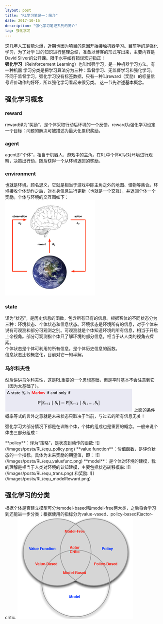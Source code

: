 ```yaml
---
layout: post
title: "RL学习笔记一：简介"
date: 2017-10-16
description: "强化学习笔记系列的简介"
tag: 强化学习 
---  
```


   这几年人工智能火爆，近期也因为项目的原因开始接触机器学习。目前学的是强化学习，为了对学
过的知识进行整理总结，准备以博客的形式写出来，主要内容是David Silver的公开课。限于水平如有错误欢迎指正！  
    **强化学习**（Reinforcement Learning）也叫增强学习，是一种机器学习方法。有一种机器
学习分类是把学习算法分为三种：监督学习、无监督学习和强化学习。不同于监督学习，强化学习没有标签数据，只有一种叫reward（奖励）的标量信号评价动作的好坏，所以强化学习看起来很另类。
这一节先讲述基本概念。
## 强化学习概念
### reward
reward译为“奖励”，是个体采取行动后环境的一个反馈。reward为强化学习设定一个目标：问题的解决可被描述为最大化累积奖励。

### agent
agent即“个体”，相当于机器人、游戏中的主角。在RL中个体可以对环境进行观察，决策出行动，随后获得一个从环境返回的奖励。

### environment
也就是环境。顾名思义，它就是相当于游戏中除主角之外的地图、怪物等集合。环境接收个体动作之后，对本身信息进行更新（也就是一个交互），并返回个体一个奖励。个体与环境的交互图如下：
![](/images/posts/RL/agent_envir.png)
### state
译为“状态”，是历史信息的函数，包含所有已有的信息。根据客体的不同状态分为三种：环境状态、个体状态和信息状态。环境状态是环境所有的信息，对于个体来说有可观测和部分可观测之别。可观测就是个体知道环境的所有信息，相当于开启上帝视角。部分可观测指个体只了解环境的部分信息，相当于从人类的视角去探索。  
个体状态是个体可利用的所有信息，是个体历史信息的函数。  
信息状态比较概念化，目前对它一知半解。  
### 马尔科夫性
然后讲讲马尔科夫性，这是RL重要的一个思想基础，但是平时基本不会注意到它（因为太基础了）。  
![](/images/posts/RL/markov_proper.png)
上面的条件概率等式的言外之意就是未来状态只取决于当前，与过去的所有信息无关！  

<p>强化学习大部分情况下都是在训练个体，个体的组成也是重要的概念。一般来说个体由三部分组成：</p>  
**policy**：译为“策略”，是状态到动作的函数:  
![](/images/posts/RL/equ_policy.png)
**value function**：价值函数，是评价状态的一个指标。具体为未来奖励的期望值，即：  
![](/images/posts/RL/equ_valuefunc.png)
**model**：是个体对环境的建模，我的理解是相当于人类对环境的认知建模，主要包括状态转移概率:
![](/images/posts/RL/equ_trans.png)
和奖励:
![](/images/posts/RL/equ_modelReward.png)  

## 强化学习的分类
根据个体是否建立模型可分为model-based和model-free两大类，之后将会学习到还能进一步分类；根据使用的指标分为value-vased、policy-based和actor-critic.
![](/images/posts/RL/agent_type.png)